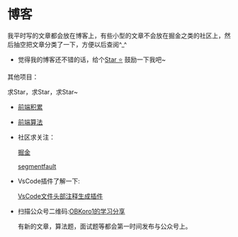 # 博客

我平时写的文章都会放在博客上，有些小型的文章不会放在掘金之类的社区上，然后抽空把文章分类了一下，方便以后查阅^_^

* 觉得我的博客还不错的话，给个[Star ⭐️](https://github.com/OBKoro1/OBKoro1.github.io) 鼓励一下我吧~

其他项目：

求Star，求Star，求Star~

* [前端积累](https://github.com/OBKoro1/web_accumulate)

* [前端算法](https://github.com/OBKoro1/Brush_algorithm)

* 社区求关注：

    [掘金](https://juejin.im/user/58714f0eb123db4a2eb95372/posts)
 
    [segmentfault](https://segmentfault.com/u/obkoro1/articles)

* VsCode插件了解一下:

    [VsCode文件头部注释生成插件](https://github.com/OBKoro1/koro1FileHeader)

* 扫描公众号二维码:[OBKoro1的学习分享](https://user-gold-cdn.xitu.io/2018/5/1/1631b6f52f7e7015?w=344&h=344&f=jpeg&s=8317)

    有新的文章，算法题，面试题等都会第一时间发布与公众号上。